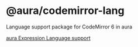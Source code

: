 # @aura/codemirror-lang

Language support package for CodeMirror 6 in aura

[aura Expression Language support](./src/expressions/README.md)
